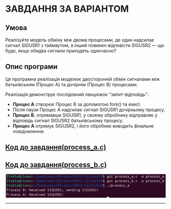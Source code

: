 # ЗАВДАННЯ ЗА ВАРІАНТОМ

## Умова

Реалізуйте модель обміну між двома процесами, де один надсилає сигнал SIGUSR1 з таймаутом, а інший повинен відповісти SIGUSR2 — що буде, якщо обидва сигнали приходять одночасно?

## Опис програми

Ця програмна реалізація моделює двосторонній обмін сигналами між батьківським (Процес А) та дочірнім (Процес B) процесами.

Реалізація демонструє послідовний ланцюжок "запит-відповідь":
* **Процес А** створює Процес B за допомогою fork() та execl.
* Після паузи Процес А надсилає сигнал SIGUSR1 дочірньому процесу.
* **Процес B**, отримавши SIGUSR1, у своєму обробнику відправляє у відповідь сигнал SIGUSR2 батьківському процесу.
* **Процес А** отримує SIGUSR2, і його обробник виводить фінальне повідомлення.

## [Код до завдання(process_a.c)](task19/process_a.c)
## [Код до завдання(process_b.c)](task19/process_b.c)

![Зображення](task19/19.png)

---
